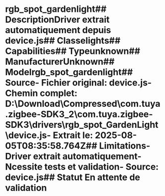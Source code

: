 # rgb_spot_gardenlight##  DescriptionDriver extrait automatiquement depuis device.js##  Classelights##  Capabilities##  Typeunknown##  ManufacturerUnknown##  Modelrgb_spot_gardenlight##  Source- **Fichier original**: device.js- **Chemin complet**: D:\Download\Compressed\com.tuya.zigbee-SDK3_2\com.tuya.zigbee-SDK3\drivers\rgb_spot_GardenLight\device.js- **Extrait le**: 2025-08-05T08:35:58.764Z##  Limitations- Driver extrait automatiquement- Ncessite tests et validation- Source: device.js##  Statut En attente de validation